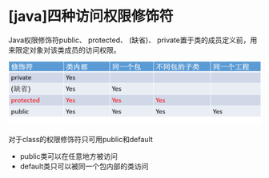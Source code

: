 # [java]四种访问权限修饰符

Java权限修饰符public、 protected、 (缺省)、 private置于类的成员定义前，用来限定对象对该类成员的访问权限。  

![image-20210428164556621](img/image-20210428164556621.png)

对于class的权限修饰符只可用public和default

- public类可以在任意地方被访问
- default类只可以被同一个包内部的类访问